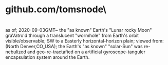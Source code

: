 # github.com/tomsnode\

#
as of; 2020-09-03GMT~
the "as known" Earth's "Lunar rocky Moon" graVatro'd through a translucent "wormhole" from Earth's orbit visible/observable; SW to a Easterly horizontal-horizon plain; 
viewed from:(North Denver,CO_USA);
the Earth's "as known" "solar-Sun" was re-nebulized and geo-re-tractafied on a artificial gyroscope-tanguler encapsulation 
system around the Earth. 
